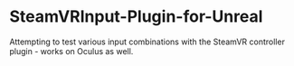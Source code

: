 # SteamVRInput-Plugin-for-Unreal
Attempting to test various input combinations with the SteamVR controller plugin - works on Oculus as well.
